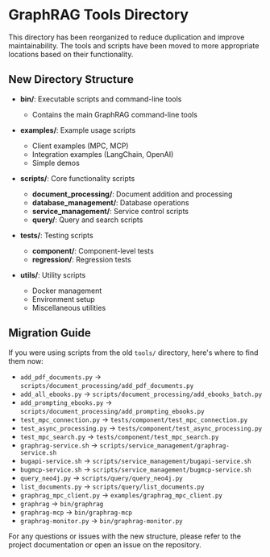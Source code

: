 # GraphRAG Tools Directory

This directory has been reorganized to reduce duplication and improve maintainability. The tools and scripts have been moved to more appropriate locations based on their functionality.

## New Directory Structure

- **bin/**: Executable scripts and command-line tools
  - Contains the main GraphRAG command-line tools

- **examples/**: Example usage scripts
  - Client examples (MPC, MCP)
  - Integration examples (LangChain, OpenAI)
  - Simple demos

- **scripts/**: Core functionality scripts
  - **document_processing/**: Document addition and processing
  - **database_management/**: Database operations
  - **service_management/**: Service control scripts
  - **query/**: Query and search scripts

- **tests/**: Testing scripts
  - **component/**: Component-level tests
  - **regression/**: Regression tests

- **utils/**: Utility scripts
  - Docker management
  - Environment setup
  - Miscellaneous utilities

## Migration Guide

If you were using scripts from the old `tools/` directory, here's where to find them now:

- `add_pdf_documents.py` → `scripts/document_processing/add_pdf_documents.py`
- `add_all_ebooks.py` → `scripts/document_processing/add_ebooks_batch.py`
- `add_prompting_ebooks.py` → `scripts/document_processing/add_prompting_ebooks.py`
- `test_mpc_connection.py` → `tests/component/test_mpc_connection.py`
- `test_async_processing.py` → `tests/component/test_async_processing.py`
- `test_mpc_search.py` → `tests/component/test_mpc_search.py`
- `graphrag-service.sh` → `scripts/service_management/graphrag-service.sh`
- `bugapi-service.sh` → `scripts/service_management/bugapi-service.sh`
- `bugmcp-service.sh` → `scripts/service_management/bugmcp-service.sh`
- `query_neo4j.py` → `scripts/query/query_neo4j.py`
- `list_documents.py` → `scripts/query/list_documents.py`
- `graphrag_mpc_client.py` → `examples/graphrag_mpc_client.py`
- `graphrag` → `bin/graphrag`
- `graphrag-mcp` → `bin/graphrag-mcp`
- `graphrag-monitor.py` → `bin/graphrag-monitor.py`

For any questions or issues with the new structure, please refer to the project documentation or open an issue on the repository.